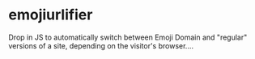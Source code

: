 # emojiurlifier
Drop in JS to automatically switch between Emoji Domain and "regular" versions of a site, depending on the visitor's browser....
